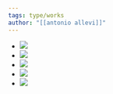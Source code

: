 ```yaml
---
tags: type/works
author: "[[antonio allevi]]"
---
```

- <img src="/assets/ai_em_landscapes/1jpeg.jpg"/>

- <img src="/assets/ai_em_landscapes/2jpeg.jpg"/>

- <img src="/assets/ai_em_landscapes/3jpeg.jpg"/>

- <img src="/assets/ai_em_landscapes/4jpeg.jpg"/>

- <img src="/assets/ai_em_landscapes/5jpeg.jpg"/>